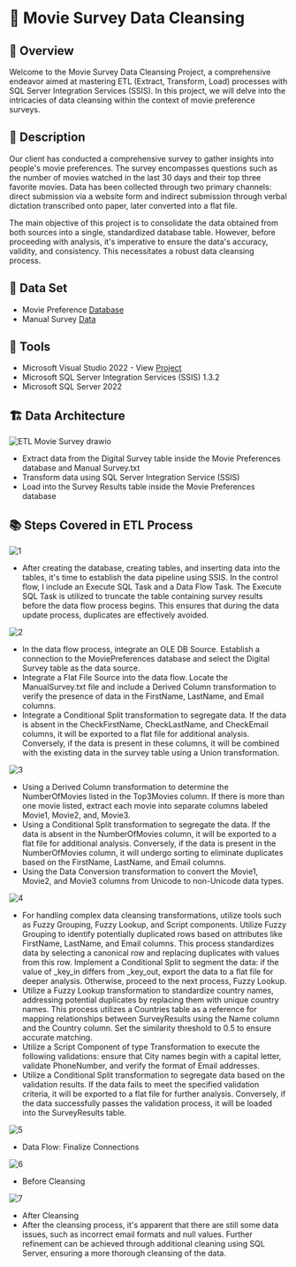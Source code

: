 # 🎥 Movie Survey Data Cleansing

## 📄 Overview
Welcome to the Movie Survey Data Cleansing Project, a comprehensive endeavor aimed at mastering ETL (Extract, Transform, Load) processes with SQL Server Integration Services (SSIS). In this project, we will delve into the intricacies of data cleansing within the context of movie preference surveys.

## 📝 Description
Our client has conducted a comprehensive survey to gather insights into people's movie preferences. The survey encompasses questions such as the number of movies watched in the last 30 days and their top three favorite movies. Data has been collected through two primary channels: direct submission via a website form and indirect submission through verbal dictation transcribed onto paper, later converted into a flat file.

The main objective of this project is to consolidate the data obtained from both sources into a single, standardized database table. However, before proceeding with analysis, it's imperative to ensure the data's accuracy, validity, and consistency. This necessitates a robust data cleansing process.

##  📁 Data Set
- Movie Preference [Database](https://github.com/farens27/DE-Stuff/blob/main/Movie%20Survey/Movie%20Preference.sql)
- Manual Survey [Data](https://github.com/farens27/DE-Stuff/blob/main/Movie%20Survey/ManualSurvey.txt)

## 🔧 Tools
- Microsoft Visual Studio 2022 - View [Project](https://github.com/farens27/DE-Stuff/tree/main/Movie%20Survey/Pluralsight%20ETL%20Movie%20Preference)
- Microsoft SQL Server Integration Services (SSIS) 1.3.2
- Microsoft SQL Server 2022

## 🏗️ Data Architecture
![ETL Movie Survey drawio](https://github.com/farens27/DE-Stuff/assets/60220519/246ab9e7-53d9-4697-95e1-9fba932f5d4d)
- Extract data from the Digital Survey table inside the Movie Preferences database and Manual Survey.txt 
- Transform data using SQL Server Integration Service (SSIS)
- Load into the Survey Results table inside the Movie Preferences database

## 📚 Steps Covered in ETL Process
![1](https://github.com/farens27/DE-Stuff/assets/60220519/23276641-5f07-46cb-99dc-6a2c058f3719)
- After creating the database, creating tables, and inserting data into the tables, it's time to establish the data pipeline using SSIS. In the control flow, I include an Execute SQL Task and a Data Flow Task. The Execute SQL Task is utilized to truncate the table containing survey results before the data flow process begins. This ensures that during the data update process, duplicates are effectively avoided.

![2](https://github.com/farens27/DE-Stuff/assets/60220519/6010abf4-62dd-4c60-a42d-06a5894b051c)
- In the data flow process, integrate an OLE DB Source. Establish a connection to the MoviePreferences database and select the Digital Survey table as the data source.
- Integrate a Flat File Source into the data flow. Locate the ManualSurvey.txt file and include a Derived Column transformation to verify the presence of data in the FirstName, LastName, and Email columns.
- Integrate a Conditional Split transformation to segregate data. If the data is absent in the CheckFirstName, CheckLastName, and CheckEmail columns, it will be exported to a flat file for additional analysis. Conversely, if the data is present in these columns, it will be combined with the existing data in the survey table using a Union transformation.

![3](https://github.com/farens27/DE-Stuff/assets/60220519/e62d2dcf-05a5-42b9-b782-9de9957fd8a2)
- Using a Derived Column transformation to determine the NumberOfMovies listed in the Top3Movies column. If there is more than one movie listed, extract each movie into separate columns labeled Movie1, Movie2, and, Movie3.
- Using a Conditional Split transformation to segregate the data. If the data is absent in the NumberOfMovies column, it will be exported to a flat file for additional analysis. Conversely, if the data is present in the NumberOfMovies column, it will undergo sorting to eliminate duplicates based on the FirstName, LastName, and Email columns.
- Using the Data Conversion transformation to convert the Movie1, Movie2, and Movie3 columns from Unicode to non-Unicode data types.

![4](https://github.com/farens27/DE-Stuff/assets/60220519/95262ea2-6d65-4af7-8c63-47207fe1455a)
- For handling complex data cleansing transformations, utilize tools such as Fuzzy Grouping, Fuzzy Lookup, and Script components. Utilize Fuzzy Grouping to identify potentially duplicated rows based on attributes like FirstName, LastName, and Email columns. This process standardizes data by selecting a canonical row and replacing duplicates with values from this row. Implement a Conditional Split to segment the data: if the value of _key_in differs from _key_out, export the data to a flat file for deeper analysis. Otherwise, proceed to the next process, Fuzzy Lookup.
- Utilize a Fuzzy Lookup transformation to standardize country names, addressing potential duplicates by replacing them with unique country names. This process utilizes a Countries table as a reference for mapping relationships between SurveyResults using the Name column and the Country column. Set the similarity threshold to 0.5 to ensure accurate matching.
- Utilize a Script Component of type Transformation to execute the following validations: ensure that City names begin with a capital letter, validate PhoneNumber, and verify the format of Email addresses.
- Utilize a Conditional Split transformation to segregate data based on the validation results. If the data fails to meet the specified validation criteria, it will be exported to a flat file for further analysis. Conversely, if the data successfully passes the validation process, it will be loaded into the SurveyResults table.

![5](https://github.com/farens27/DE-Stuff/assets/60220519/731591f1-f7b8-4b53-b0dc-a773a560708e)
- Data Flow: Finalize Connections

![6](https://github.com/farens27/DE-Stuff/assets/60220519/12bac782-d7ed-46ec-98b6-46441080a233)
- Before Cleansing

![7](https://github.com/farens27/DE-Stuff/assets/60220519/1e4871fb-69a9-4b04-9029-8922f20c5691)
- After Cleansing
- After the cleansing process, it's apparent that there are still some data issues, such as incorrect email formats and null values. Further refinement can be achieved through additional cleaning using SQL Server, ensuring a more thorough cleansing of the data.
